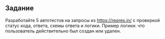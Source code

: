 ## Задание

Разработайте 5 автотестов на запросы из https://reqres.in/ c проверкой статус кода, ответа, схемы ответа и логики. 
Пример логики: что пользователь действительно был создан или удален. 
